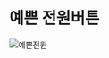 # 예쁜 전원버튼
![예쁜전원](https://user-images.githubusercontent.com/89256060/175823669-d4108cbc-4851-43cf-a4d0-bdac3167969a.gif)

